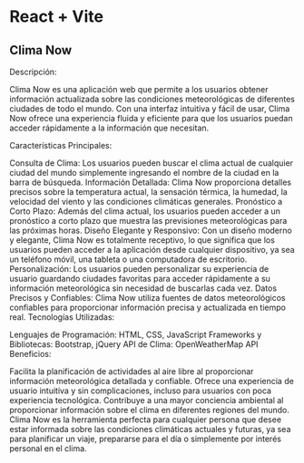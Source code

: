 # React + Vite
## Clima Now

Descripción:

Clima Now es una aplicación web que permite a los usuarios obtener información actualizada sobre las condiciones meteorológicas de diferentes ciudades de todo el mundo. Con una interfaz intuitiva y fácil de usar, Clima Now ofrece una experiencia fluida y eficiente para que los usuarios puedan acceder rápidamente a la información que necesitan.

Características Principales:

Consulta de Clima: Los usuarios pueden buscar el clima actual de cualquier ciudad del mundo simplemente ingresando el nombre de la ciudad en la barra de búsqueda.
Información Detallada: Clima Now proporciona detalles precisos sobre la temperatura actual, la sensación térmica, la humedad, la velocidad del viento y las condiciones climáticas generales.
Pronóstico a Corto Plazo: Además del clima actual, los usuarios pueden acceder a un pronóstico a corto plazo que muestra las previsiones meteorológicas para las próximas horas.
Diseño Elegante y Responsivo: Con un diseño moderno y elegante, Clima Now es totalmente receptivo, lo que significa que los usuarios pueden acceder a la aplicación desde cualquier dispositivo, ya sea un teléfono móvil, una tableta o una computadora de escritorio.
Personalización: Los usuarios pueden personalizar su experiencia de usuario guardando ciudades favoritas para acceder rápidamente a su información meteorológica sin necesidad de buscarlas cada vez.
Datos Precisos y Confiables: Clima Now utiliza fuentes de datos meteorológicos confiables para proporcionar información precisa y actualizada en tiempo real.
Tecnologías Utilizadas:

Lenguajes de Programación: HTML, CSS, JavaScript
Frameworks y Bibliotecas: Bootstrap, jQuery
API de Clima: OpenWeatherMap API
Beneficios:

Facilita la planificación de actividades al aire libre al proporcionar información meteorológica detallada y confiable.
Ofrece una experiencia de usuario intuitiva y sin complicaciones, incluso para usuarios con poca experiencia tecnológica.
Contribuye a una mayor conciencia ambiental al proporcionar información sobre el clima en diferentes regiones del mundo.
Clima Now es la herramienta perfecta para cualquier persona que desee estar informada sobre las condiciones climáticas actuales y futuras, ya sea para planificar un viaje, prepararse para el día o simplemente por interés personal en el clima.
